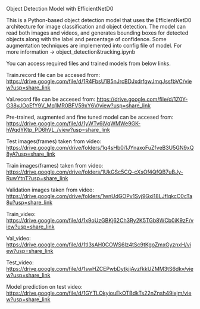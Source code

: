 Object Detection Model with EfficientNetD0

This is a Python-based object detection model that uses the EfficientNetD0 architecture for image classification and object detection. 
The model can read both images and videos, and generates bounding boxes for detected objects along with the label and percentage of confidence.
Some augmentation techniques are implemented into config file of model. For more information -> object_detection&tracking.ipynb

You can access required files and trained models from below links.

Train.record file can be accesed from: https://drive.google.com/file/d/1R4FbsU1B5nJrcBDJxdrfqwJmqJssfbVC/view?usp=share_link

Val.record file can be accesed from: https://drive.google.com/file/d/1Z0Y-G38yJOoEfY9V_Mq1MR0BFV59xY6V/view?usp=share_link

Pre-trained, augmented and fine tuned model can be accesed from: https://drive.google.com/file/d/1yWTv6jVqWMWe9GK-hWqdYKtp_PD6hVL_/view?usp=share_link

Test images(frames) taken from video: https://drive.google.com/drive/folders/1q4sHb0i1JYnaxoFuZfveB3U5GN9xQ8yA?usp=share_link

Train images(frames) taken from video: https://drive.google.com/drive/folders/1UkGSc5CQ-cXsOf4QfQB7uBJy-RuwYtnT?usp=share_link

Validation images taken from video: https://drive.google.com/drive/folders/1wnUdGOPv1Svj9Gxi18LJflqkcC0cTa8u?usp=share_link

Train_video: https://drive.google.com/file/d/1x9oUzGBKj62Ch3Ry2K5TGb8WCb0iK9zF/view?usp=share_link

Val_video: https://drive.google.com/file/d/1tI3sAH0COWS6lz4tSc9tKgoZmxGyznxH/view?usp=share_link

Test_video: https://drive.google.com/file/d/1swHZCEPwbDytkjjAvzfkkUZMM3tS6dkv/view?usp=share_link

Model prediction on test video: https://drive.google.com/file/d/1GYTLOkyiouEkOTBdkTs22nZnsh49ixjm/view?usp=share_link



